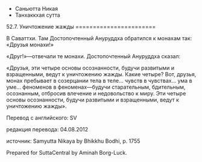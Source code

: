 









* Саньютта Никая
* Танхаккхая сутта


52\.7\. Уничтожение жажды
\=\=\=\=\=\=\=\=\=\=\=\=\=\=\=\=\=\=\=\=\=\=\=



В Саваттхи\. Там Достопочтенный Ануруддха обратился к монахам так: «Друзья монахи\!»


«Друг\!»—отвечали те монахи\. Достопочтенный Ануруддха сказал:


«Друзья, эти четыре основы осознанности, будучи развитыми и взращенными, ведут к уничтожению жажды\. Какие четыре? Вот, друзья, монах пребывает в созерцании тела в теле… чувств в чувствах… ума в уме… феноменов в феноменах—будучи старательным, бдительным, осознанным, отбросив влечение и недовольство к миру\. Эти четыре основы осознанности, будучи развитыми и взращенными, ведут к уничтожению жажды»\.



Перевод с английского: SV


редакция перевода: 04\.08\.2012


источник: Samyutta Nikaya by Bhikkhu Bodhi, p\. 1755


Prepared for SuttaCentral by Aminah Borg\-Luck\.






